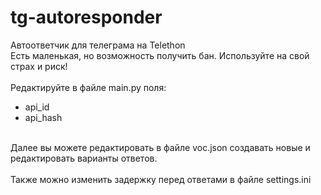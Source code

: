 # tg-autoresponder
Автоответчик для телеграма на Telethon
<br>
Есть маленькая, но возможность получить бан. Используйте на свой страх и риск!<br>
<br>
Редактируйте в файле main.py поля:<br>
- api_id<br>
- api_hash<br>
<br>
Далее вы можете редактировать в файле voc.json создавать новые и редактировать варианты ответов. <br>
<br>
Также можно изменить задержку перед ответами в файле settings.ini
